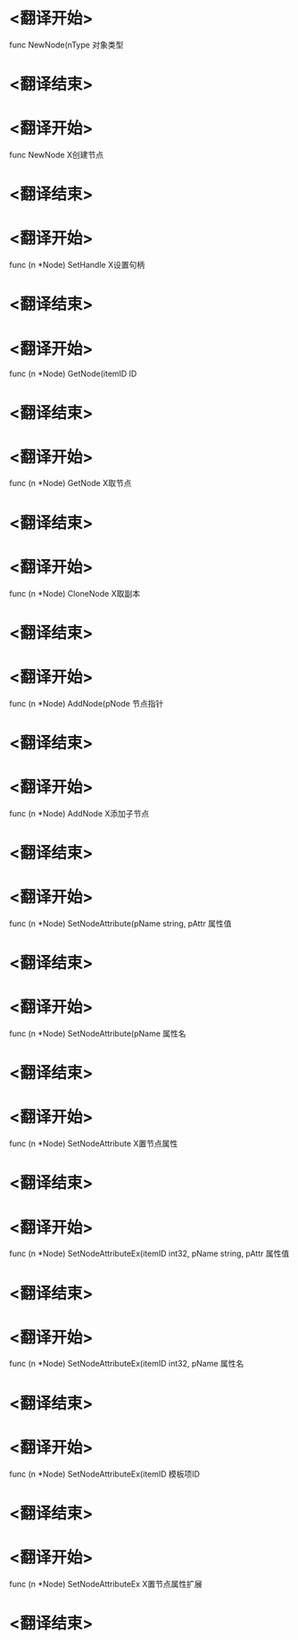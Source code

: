 
# <翻译开始>
func NewNode(nType
对象类型
# <翻译结束>

# <翻译开始>
func NewNode
X创建节点
# <翻译结束>


# <翻译开始>
func (n *Node) SetHandle
X设置句柄
# <翻译结束>


# <翻译开始>
func (n *Node) GetNode(itemID
ID
# <翻译结束>

# <翻译开始>
func (n *Node) GetNode
X取节点
# <翻译结束>


# <翻译开始>
func (n *Node) CloneNode
X取副本
# <翻译结束>


# <翻译开始>
func (n *Node) AddNode(pNode
节点指针
# <翻译结束>

# <翻译开始>
func (n *Node) AddNode
X添加子节点
# <翻译结束>


# <翻译开始>
func (n *Node) SetNodeAttribute(pName string, pAttr
属性值
# <翻译结束>

# <翻译开始>
func (n *Node) SetNodeAttribute(pName
属性名
# <翻译结束>

# <翻译开始>
func (n *Node) SetNodeAttribute
X置节点属性
# <翻译结束>


# <翻译开始>
func (n *Node) SetNodeAttributeEx(itemID int32, pName string, pAttr
属性值
# <翻译结束>

# <翻译开始>
func (n *Node) SetNodeAttributeEx(itemID int32, pName
属性名
# <翻译结束>

# <翻译开始>
func (n *Node) SetNodeAttributeEx(itemID
模板项ID
# <翻译结束>

# <翻译开始>
func (n *Node) SetNodeAttributeEx
X置节点属性扩展
# <翻译结束>

